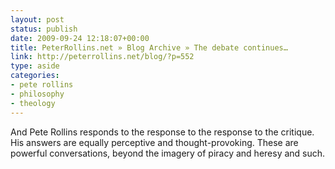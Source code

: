 ```yaml
---
layout: post
status: publish
date: 2009-09-24 12:18:07+00:00
title: PeterRollins.net » Blog Archive » The debate continues…
link: http://peterrollins.net/blog/?p=552
type: aside
categories:
- pete rollins
- philosophy
- theology
---
```


And Pete Rollins responds to the response to the response to the critique. His answers are equally perceptive and thought-provoking. These are powerful conversations, beyond the imagery of piracy and heresy and such.
